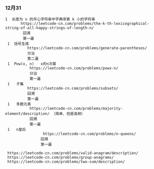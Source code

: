 ### 12月31
    1  长度为 n 的开心字符串中字典序第 k 小的字符串
           https://leetcode-cn.com/problems/the-k-th-lexicographical-string-of-all-happy-strings-of-length-n/
            回溯
            第一遍 
     1  括号生成        
              https://leetcode-cn.com/problems/generate-parentheses/
              分治
              第二遍 
     1  Pow(x, n)   x的n次幂       
               https://leetcode-cn.com/problems/powx-n/
               分治
               第一遍 
     1   子集     
              https://leetcode-cn.com/problems/subsets/
              回溯
              第一遍 
     1   多数元素       
               https://leetcode-cn.com/problems/majority-element/description/ （简单、但是高频）
               回溯
               第一遍       
     1   n皇后     
                     https://leetcode-cn.com/problems/n-queens/
                    回溯
                    第一遍       
          
     https://leetcode-cn.com/problems/valid-anagram/description/
     https://leetcode-cn.com/problems/group-anagrams/
     https://leetcode-cn.com/problems/two-sum/description/
     